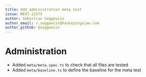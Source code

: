 ```yaml
---
title: Add administration meta test
issue: NEXT-22573
author: Sebastian Seggewiss
author_email: s.seggewiss@haokeyingxiao.com
author_github: @seggewiss
---
```

# Administration
* Added `meta/meta.spec.ts` to check that all files are tested
* Added `meta/baseline.ts` to define the baseline for the meta test

